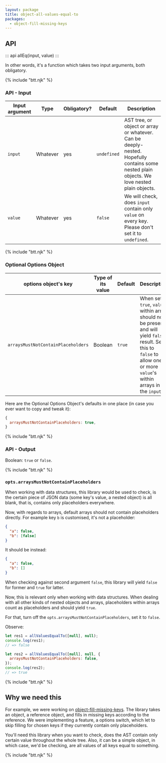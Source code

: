 ```yaml
---
layout: package
title: object-all-values-equal-to
packages:
  - object-fill-missing-keys
---
```


## API

::: api
allEq(input, value)
:::

In other words, it's a function which takes two input arguments, both obligatory.

{% include "btt.njk" %}

### API - Input

| Input argument | Type     | Obligatory? | Default     | Description                                                                                                                                 |
| -------------- | -------- | ----------- | ----------- | ------------------------------------------------------------------------------------------------------------------------------------------- |
| `input`        | Whatever | yes         | `undefined` | AST tree, or object or array or whatever. Can be deeply-nested. Hopefully contains some nested plain objects. We love nested plain objects. |
| `value`        | Whatever | yes         | `false`     | We will check, does `input` contain only `value` on every key. Please don't set it to `undefined`.                                          |

{% include "btt.njk" %}

### Optional Options Object

| options object's key               | Type of its value | Default | Description                                                                                                                                                                    |
| ---------------------------------- | ----------------- | ------- | ------------------------------------------------------------------------------------------------------------------------------------------------------------------------------ |
| `arraysMustNotContainPlaceholders` | Boolean           | `true`  | When set to `true`, `value` within array should not be present and will yield `false` result. Set this to `false` to allow one or more `value`'s within arrays in the `input`. |

Here are the Optional Options Object's defaults in one place (in case you ever want to copy and tweak it):

```js
{
  arraysMustNotContainPlaceholders: true,
}
```

{% include "btt.njk" %}

### API - Output

Boolean: `true` or `false`.

{% include "btt.njk" %}

### `opts.arraysMustNotContainPlaceholders`

When working with data structures, this library would be used to check, is the certain piece of JSON data (some key's value, a nested object) is all blank, that is, contains only placeholders everywhere.

Now, with regards to arrays, default arrays should not contain placeholders directly. For example key `b` is customised, it's not a placeholder:

```json
{
  "a": false,
  "b": [false]
}
```

It should be instead:

```json
{
  "a": false,
  "b": []
}
```

When checking against second argument `false`, this library will yield `false` for former and `true` for latter.

Now, this is relevant only when working with data structures. When dealing with all other kinds of nested objects and arrays, placeholders within arrays count as placeholders and should yield `true`.

For that, turn off the `opts.arraysMustNotContainPlaceholders`, set it to `false`.

Observe:

```js
let res1 = allValuesEqualTo([null], null);
console.log(res1);
// => false

let res2 = allValuesEqualTo([null], null, {
  arraysMustNotContainPlaceholders: false,
});
console.log(res2);
// => true
```

{% include "btt.njk" %}

## Why we need this

For example, we were working on [object-fill-missing-keys](/os/object-fill-missing-keys/). The library takes an object, a reference object, and fills in missing keys according to the reference. We were implementing a feature, a options switch, which let to skip filling for chosen keys if they currently contain only placeholders.

You'll need this library when you want to check, does the AST contain only certain value throughout the whole tree. Also, it can be a simple object, in which case, we'd be checking, are all values of all keys equal to something.

{% include "btt.njk" %}
